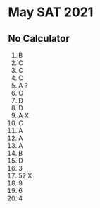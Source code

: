 # May SAT 2021
## No Calculator
1.  B
2.  C
3.  C
4.  C
5.  A ?
6.  C
7.  D
8.  D
9.  A   X
10. C
11. A
12. A
13. A
14. B
15. D
16. 3
17. 52  X
18. 9
19. 6
20. 4
